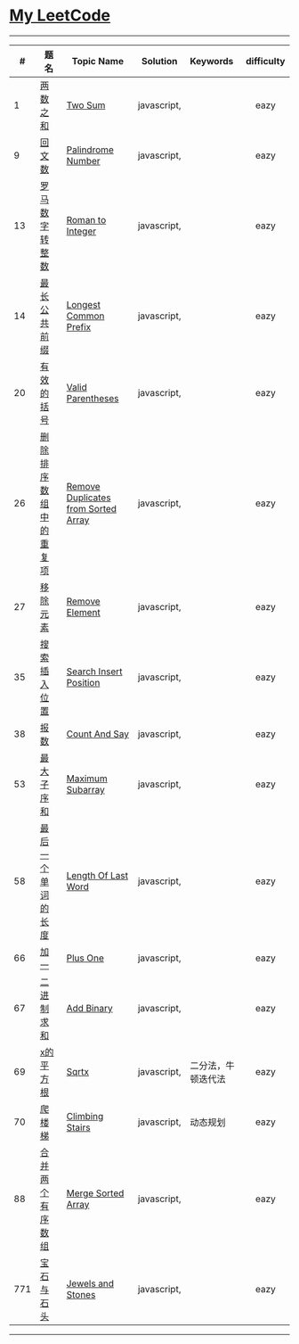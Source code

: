 
# [My LeetCode](https://leetcode-cn.com/bryce/)

--------

| #   | 题名      | Topic Name |  Solution  |  Keywords  | difficulty |
| --- | --------- | --------  |:--------:|:--------|:-------:|  
| 1   |  [两数之和](https://leetcode-cn.com/problems/two-sum/) |[Two Sum](https://leetcode-cn.com/problems/two-sum/) |  javascript,|    | eazy  |
| 9   |  [回文数](https://leetcode-cn.com/problems/palindrome-number/) |[Palindrome Number](https://leetcode-cn.com/problems/palindrome-number/) |  javascript,|      | eazy  |
| 13  |  [罗马数字转整数](https://leetcode-cn.com/problems/roman-to-integer/) |[Roman to Integer](https://leetcode-cn.com/problems/roman-to-integer/) |  javascript,|      | eazy  |
| 14  |  [最长公共前缀](https://leetcode-cn.com/problems/longest-common-prefix/) |[Longest Common Prefix](https://leetcode-cn.com/problems/longest-common-prefix/) |  javascript,|          | eazy  |
| 20  |  [有效的括号](https://leetcode-cn.com/problems/valid-parentheses/) |[Valid Parentheses](https://leetcode-cn.com/problems/valid-parentheses/) |  javascript,|     | eazy  |
| 26  |  [删除排序数组中的重复项](https://leetcode-cn.com/problems/remove-duplicates-from-sorted-array/) |[Remove Duplicates from Sorted Array](https://leetcode-cn.com/problems/remove-duplicates-from-sorted-array/) |  javascript,|    | eazy  |
| 27  |  [移除元素](https://leetcode-cn.com/problems/remove-element/) |[Remove Element](https://leetcode-cn.com/problems/remove-element/) |  javascript,|    | eazy  |
| 35  |  [搜索插入位置](https://leetcode-cn.com/problems/search-insert-position/) |[Search Insert Position](https://leetcode-cn.com/problems/search-insert-position/) |  javascript,|    | eazy  |
| 38  |  [报数](https://leetcode-cn.com/problems/count-and-say/) |[Count And Say](https://leetcode-cn.com/problems/count-and-say/) |  javascript,|    | eazy  |
| 53  |  [最大子序和](https://leetcode-cn.com/problems/maximum-subarray/) |[Maximum Subarray](https://leetcode-cn.com/problems/maximum-subarray/) |  javascript,|    |  eazy |
| 58  |  [最后一个单词的长度](https://leetcode-cn.com/problems/length-of-last-word/) |[Length Of Last Word](https://leetcode-cn.com/problems/length-of-last-word/) |  javascript,|    | eazy  |
| 66  |  [加一](https://leetcode-cn.com/problems/plus-one/) |[Plus One](https://leetcode-cn.com/problems/plus-one/) |  javascript,|    | eazy  |
| 67  |  [二进制求和](https://leetcode-cn.com/problems/add-binary/) |[Add Binary](https://leetcode-cn.com/problems/add-binary/) |  javascript,|    | eazy  |
| 69  |  [x的平方根](https://leetcode-cn.com/problems/sqrtx/) |[Sqrtx](https://leetcode-cn.com/problems/sqrtx/) |  javascript,|二分法，牛顿迭代法| eazy  |
| 70  |  [爬楼梯](https://leetcode-cn.com/problems/climbing-stairs/) |[Climbing Stairs](https://leetcode-cn.com/problems/climbing-stairs/) |  javascript,| 动态规划  | eazy  |
| 88  |  [合并两个有序数组](https://leetcode-cn.com/problems/merge-sorted-array/) |[Merge Sorted Array](https://leetcode-cn.com/problems/merge-sorted-array/) |  javascript,|   | eazy  |
| 771  |  [宝石与石头](https://leetcode-cn.com/problems/jewels-and-stones/) |[Jewels and Stones](https://leetcode-cn.com/problems/jewels-and-stones/) |  javascript,|    |  eazy |

--------
